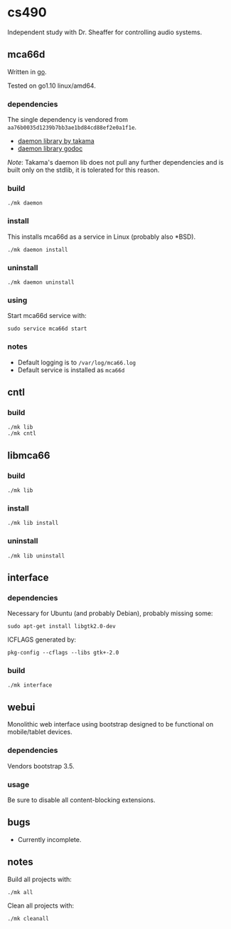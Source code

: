 # cs490
Independent study with Dr. Sheaffer for controlling audio systems.

## mca66d

Written in [go](https://golang.org).

Tested on go1.10 linux/amd64.

### dependencies

The single dependency is vendored from `aa76b0035d1239b7bb3ae1bd84cd88ef2e0a1f1e`.

- [daemon library by takama](https://github.com/takama/daemon)
- [daemon library godoc](https://godoc.org/github.com/takama/daemon)

_Note_: Takama's daemon lib does not pull any further dependencies and is built only on the stdlib, it is tolerated for this reason.

### build

	./mk daemon

### install

This installs mca66d as a service in Linux (probably also \*BSD).

	./mk daemon install

### uninstall

	./mk daemon uninstall

### using

Start mca66d service with:

	sudo service mca66d start

### notes

- Default logging is to `/var/log/mca66.log`
- Default service is installed as `mca66d`

## cntl

### build

	./mk lib
	./mk cntl

## libmca66

### build

	./mk lib

### install

	./mk lib install

### uninstall

	./mk lib uninstall

## interface

### dependencies

Necessary for Ubuntu (and probably Debian), probably missing some:

	sudo apt-get install libgtk2.0-dev

ICFLAGS generated by:

	pkg-config --cflags --libs gtk+-2.0

### build

	./mk interface

## webui

Monolithic web interface using bootstrap designed to be functional on mobile/tablet devices.

### dependencies

Vendors bootstrap 3.5.

### usage

Be sure to disable all content-blocking extensions.

## bugs

- Currently incomplete.

## notes

Build all projects with:

	./mk all

Clean all projects with:

	./mk cleanall
